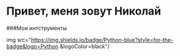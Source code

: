 # Привет, меня зовут Николай

###Мои интструменты

img src="https://img.shields.io/badge/Python-blue?style=for-the-badge&logo=Python &logoColor=black"/
